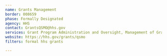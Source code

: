 ```yaml
---
name: Grants Management
border: 008659
phase: Formally Designated
agency: HHS
contact: GrantsQSMO@hhs.gov
services: Grant Program Administration and Oversight, Management of Grant Pre-Award, Award, Post-Award & Closeout, Grant Recipient Oversight (initial focus may be a Single Audit Solution)
website: https://hhs.gov/grants/qsmo
filters: formal hhs grants

---
```


